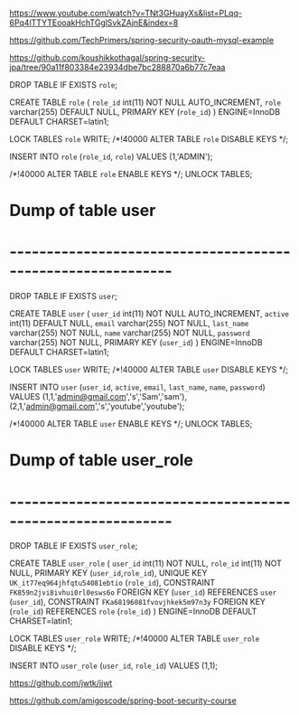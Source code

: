 https://www.youtube.com/watch?v=TNt3GHuayXs&list=PLqq-6Pq4lTTYTEooakHchTGglSvkZAjnE&index=8

https://github.com/TechPrimers/spring-security-oauth-mysql-example

https://github.com/koushikkothagal/spring-security-jpa/tree/90a11f803384e23934dbe7bc288870a6b77c7eaa

DROP TABLE IF EXISTS `role`;

CREATE TABLE `role` (
  `role_id` int(11) NOT NULL AUTO_INCREMENT,
  `role` varchar(255) DEFAULT NULL,
  PRIMARY KEY (`role_id`)
) ENGINE=InnoDB DEFAULT CHARSET=latin1;

LOCK TABLES `role` WRITE;
/*!40000 ALTER TABLE `role` DISABLE KEYS */;

INSERT INTO `role` (`role_id`, `role`)
VALUES
	(1,'ADMIN');

/*!40000 ALTER TABLE `role` ENABLE KEYS */;
UNLOCK TABLES;


# Dump of table user
# ------------------------------------------------------------

DROP TABLE IF EXISTS `user`;

CREATE TABLE `user` (
  `user_id` int(11) NOT NULL AUTO_INCREMENT,
  `active` int(11) DEFAULT NULL,
  `email` varchar(255) NOT NULL,
  `last_name` varchar(255) NOT NULL,
  `name` varchar(255) NOT NULL,
  `password` varchar(255) NOT NULL,
  PRIMARY KEY (`user_id`)
) ENGINE=InnoDB DEFAULT CHARSET=latin1;

LOCK TABLES `user` WRITE;
/*!40000 ALTER TABLE `user` DISABLE KEYS */;

INSERT INTO `user` (`user_id`, `active`, `email`, `last_name`, `name`, `password`)
VALUES
	(1,1,'admin@gmail.com','s','Sam','sam'),
	(2,1,'admin@gmail.com','s','youtube','youtube');

/*!40000 ALTER TABLE `user` ENABLE KEYS */;
UNLOCK TABLES;


# Dump of table user_role
# ------------------------------------------------------------

DROP TABLE IF EXISTS `user_role`;

CREATE TABLE `user_role` (
  `user_id` int(11) NOT NULL,
  `role_id` int(11) NOT NULL,
  PRIMARY KEY (`user_id`,`role_id`),
  UNIQUE KEY `UK_it77eq964jhfqtu54081ebtio` (`role_id`),
  CONSTRAINT `FK859n2jvi8ivhui0rl0esws6o` FOREIGN KEY (`user_id`) REFERENCES `user` (`user_id`),
  CONSTRAINT `FKa68196081fvovjhkek5m97n3y` FOREIGN KEY (`role_id`) REFERENCES `role` (`role_id`)
) ENGINE=InnoDB DEFAULT CHARSET=latin1;

LOCK TABLES `user_role` WRITE;
/*!40000 ALTER TABLE `user_role` DISABLE KEYS */;

INSERT INTO `user_role` (`user_id`, `role_id`)
VALUES
	(1,1);
	
	
https://github.com/jwtk/jjwt

https://github.com/amigoscode/spring-boot-security-course